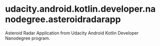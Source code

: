 # udacity.android.kotlin.developer.nanodegree.asteroidradarapp
Asteroid Radar Application from Udacity Android Kotlin Developer Nanodegree program.
